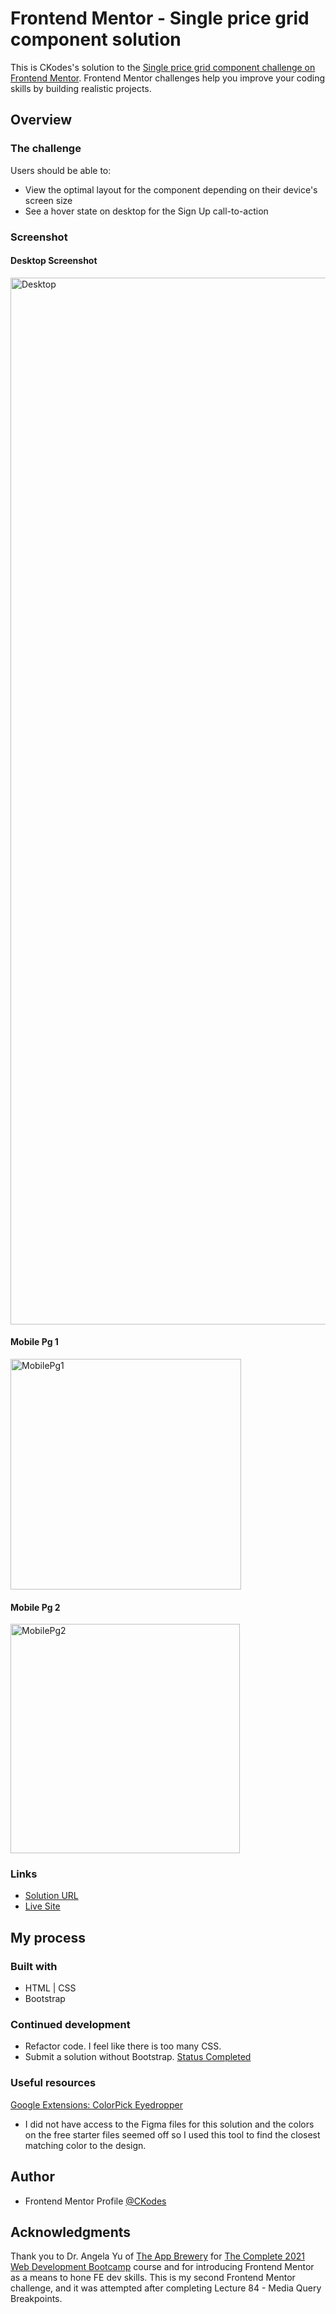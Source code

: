 # Frontend Mentor - Single price grid component solution

This is CKodes's solution to the  [Single price grid component challenge on Frontend Mentor](https://www.frontendmentor.io/challenges/single-price-grid-component-5ce41129d0ff452fec5abbbc). Frontend Mentor challenges help you improve your coding skills by building realistic projects. 

## Overview

### The challenge

Users should be able to:

- View the optimal layout for the component depending on their device's screen size
- See a hover state on desktop for the Sign Up call-to-action

### Screenshot

#### Desktop Screenshot
<img width="1675" alt="Desktop" src="https://user-images.githubusercontent.com/78678795/124485637-5c3ed800-dddf-11eb-95ef-5f02ad7ec58e.png">

#### Mobile Pg 1
<img width="369" alt="MobilePg1" src="https://user-images.githubusercontent.com/78678795/124486190-ebe48680-dddf-11eb-928a-d8370fe79522.png">

#### Mobile Pg 2
<img width="367" alt="MobilePg2" src="https://user-images.githubusercontent.com/78678795/124486198-ee46e080-dddf-11eb-8afa-477fca1b26a0.png">

### Links

- [Solution URL](https://www.frontendmentor.io/solutions/frontend-mentor-single-price-grid-component-solution-9339DeWc1)
- [Live Site](https://ckodes.github.io/FEM.SinglePriceGridComponent_Bootstrap/)

## My process

### Built with

- HTML | CSS
- Bootstrap 

### Continued development

- Refactor code. I feel like there is too many CSS.
- Submit a solution without Bootstrap. [Status Completed](https://github.com/CKodes/FEM.SinglePriceGridComponent) 

### Useful resources

[Google Extensions: ColorPick Eyedropper](https://chrome.google.com/webstore/detail/colorpick-eyedropper/ohcpnigalekghcmgcdcenkpelffpdolg?hl=en)
- I did not have access to the Figma files for this solution and the colors on the free starter files seemed off so I used this tool to find the closest matching color to the design.

## Author

- Frontend Mentor Profile [@CKodes](https://www.frontendmentor.io/profile/CKodes)

## Acknowledgments

Thank you to Dr. Angela Yu of [The App Brewery](https://www.appbrewery.co/) for [The Complete 2021 Web Development Bootcamp](https://www.udemy.com/course/the-complete-web-development-bootcamp/) course and for introducing Frontend Mentor as a means to hone FE dev skills. This is my second Frontend Mentor challenge, and it was attempted after completing Lecture 84 - Media Query Breakpoints.
